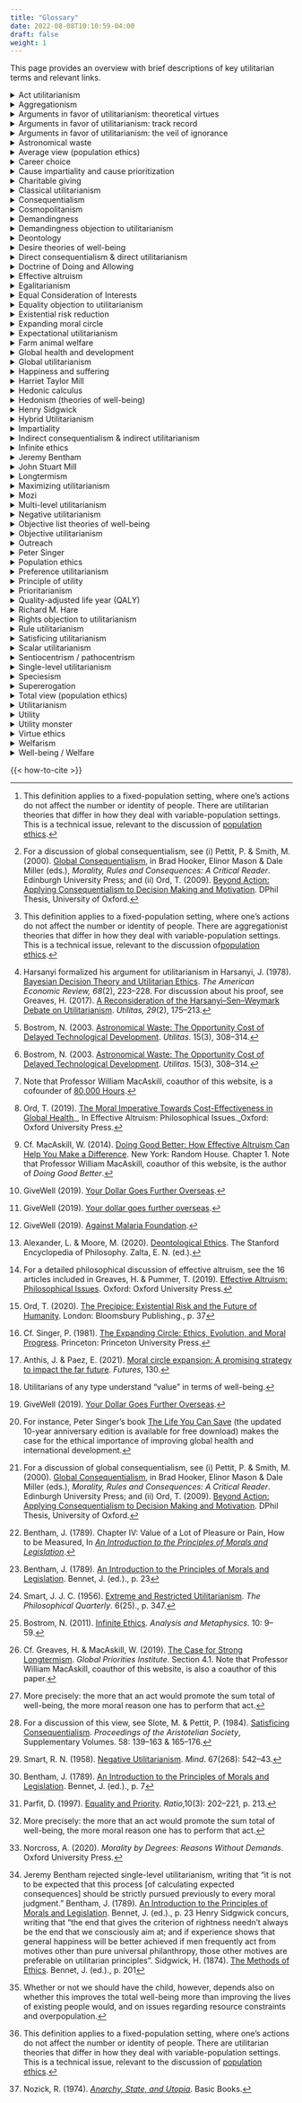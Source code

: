 ```yaml
---
title: "Glossary"
date: 2022-08-08T10:10:59-04:00
draft: false
weight: 1
---
```


This page provides an overview with brief descriptions of key utilitarian terms and relevant links.

<details>
<summary>Act utilitarianism<span class="icon"></span></summary>

Act utilitarianism is the view that one morally ought to promote just the sum total of well-being.[^1] Act utilitarianism is the best known version of [direct consequentialism](/types-of-utilitarianism#consequentialism) and is often contrasted with _rule utilitarianism_, an indirect consequentialist view. Contemporary utilitarian philosophers often endorse [global utilitarianism](/types-of-utilitarianism#global-utilitarianism-versus-hybrid-utilitarianism), which emphasizes that utilitarian standards of moral evaluation apply to anything of interest (not just acts).[^2]

</details>

<details>
<summary>Aggregationism<span class="icon"></span></summary>

_→ Main article: [Aggregationism](/types-of-utilitarianism#aggregationism)_

Aggregationism holds that the value of the world is the sum of the values of its parts, where these parts are local phenomena such as experiences, lives, or societies.[^3] When combined with welfarism and the equal consideration of interests, this view implies that we can meaningfully add up the well-being of different individuals, and use this total to determine which trade-offs are worth making. Aggregationism is one of the [four elements of utilitarian ethical theories](/types-of-utilitarianism#the-four-elements-of-utilitarianism).

</details>

<details>
<summary>Arguments in favor of utilitarianism: theoretical virtues<span class="icon"></span></summary>

_→ Main article:_ _[Arguments for utilitarianism](/arguments-for-utilitarianism)_

Utilitarianism has strong theoretical virtues as an ethical theory. It is simple and clear, and it provides concrete implications for how to act in any situation.

</details>

<details>
<summary>Arguments in favor of utilitarianism: track record<span class="icon"></span></summary>

_→ Main article: [Track Record](/introduction-to-utilitarianism#track-record)_

Utilitarian moral reasoning has a strong track record of contributing to humanity’s collective moral progress. The classical utilitarians of the 18th and 19th centuries—[Jeremy Bentham](/utilitarian-thinker/jeremy-bentham), [John Stuart Mill](/utilitarian-thinker/john-stuart-mill), and [Henry Sidgwick](/utilitarian-thinker/henry-sidgwick)—had social and political attitudes that were far ahead of their time. While the early proponents of utilitarianism were still far from getting everything right, their utilitarian reasoning led them to escape many of their time’s moral prejudices and develop more enlightened moral views. Utilitarianism enabled Bentham, Mill, and Sidgwick to make better moral “predictions” than those who endorsed alternative moral views. That is, utilitarianism led the early utilitarians to many conclusions which struck people as counterintuitive at the time but which most of us now understand as right. This provides us with some reason to expect that when today's "common sense" moral intuitions conflict with utilitarian conclusions, the latter are more likely to be correct. At the very least, checking our moral and political views against utilitarian principles may help us to avoid and overcome some of our own biases.

</details>

<details>
<summary>Arguments in favor of utilitarianism: the veil of ignorance<span class="icon"></span></summary>

_→ Main article:_ _[Arguments for utilitarianism: The Golden Rule, the Veil of Ignorance, and the Ideal Observer](/arguments-for-utilitarianism#the-golden-rule-the-veil-of-ignorance-and-the-ideal-observer)_

Imagine you had to decide how to structure society from behind a [veil of ignorance](https://plato.stanford.edu/entries/original-position/). Behind this veil of ignorance, you know all the facts about each person’s circumstances in society—what their income is, how happy they are, how they are affected by social policies, and their preferences and likes. However, what you do not know is which of these people you are. You only know that you have an _equal chance_of being any__of these people. Imagine, now, that you are trying to act in a rational and self-interested way—you are just trying to do whatever is best for yourself. How would you structure society?

Nobel Prize-winning economist John Harsanyi proved that in this situation you will structure society to promote the sum total of everyone’s well-being.[^4] In other words, if you are rational and acting in self-interest and were put behind the veil of ignorance, you would come to use some version of utilitarianism as the principle to decide about the structure and rules of society.

</details>

<details>
<summary>Astronomical waste<span class="icon"></span></summary>

Oxford philosopher Nick Bostrom [writes that](https://www.nickbostrom.com/astronomical/waste.pdf) “With very advanced technology, a very large population of people living happy lives could be sustained in the accessible region of the universe. For every year that development of such technologies and colonization of the universe is delayed, there is therefore a corresponding opportunity cost: a potential good, lives worth living, is not being realized”.[^5] He coined the term “astronomical waste” to describe this opportunity cost of delayed technological development. Bostrom argues that, despite this large opportunity cost, utilitarians should not aim to maximize the rate of technological progress “but rather that we ought to maximize its safety, i.e. the probability that colonization will eventually occur”.[^6]

See also: [Existential risk reduction](/acting-on-utilitarianism#existential-risk-reduction)

</details>

<details>
<summary>Average view (population ethics)<span class="icon"></span></summary>

_→ Main article: [Average view (population ethics)](/population-ethics#the-average-view)_

The average view of population ethics regards one outcome as better than another if and only if it contains greater average well-being. Since the average view aims only to improve the average well-being level, it disregards—in contrast to [the total view](/population-ethics#the-total-view)—the number of individuals that exist. The average view avoids the [repugnant conclusion](/population-ethics#objecting-to-the-total-view) because it states that reductions in the average well-being level can never be compensated for merely by adding more people to the population.

However, the average view has very little support among moral philosophers since it suffers from severe problems. Among other defects, the average view entails the _sadistic conclusion_: that it can sometimes be better to create lives with negative well-being than to create lives with positive well-being from the same starting point, all else equal. Adding a small number of tortured, miserable people to a population diminishes the average well-being less than adding a sufficiently large number of people whose lives are pretty good, yet below the existing average.

The main alternatives to the average view of population ethics are the _[total view](/population-ethics#the-total-view)_ and _[person-affecting views](/population-ethics#person-affecting-views-and-the-procreative-asymmetry)_. According to the total view, one outcome is better than another if and only if it contains a greater sum total of well-being, even if that is in virtue of simply having more people. Person-affecting views are a family of views that share the intuition that an act can only be good or bad if it is good or bad _for_ someone. Standard person-affecting views stand in opposition to the total view since they entail that there is no moral good in bringing new people into existence because nonexistence means there is no one for whom it could be good to be created.

</details>

<details>
<summary>Career choice<span class="icon"></span></summary>

_→ Main article: [Career choice](/acting-on-utilitarianism#career-choice)_

Most of us will spend around 80,000 hours during our lives on our professional careers, and some careers achieve much more good than others. Your choice of career is, therefore, one of the most important moral choices of your life. By using this time to address the most pressing global problems, we can do an enormous amount of good. Yet, it is far from obvious which careers will allow you to do the most good from a utilitarian perspective.

Fortunately, there is research available to help us make more informed choices. The organization[80,000 Hours](https://80000hours.org/)[^7] aims to help people use their careers to solve the world’s most pressing problems. To do this, they research how individuals can maximize the social impact of their careers, create online advice, and support readers who might enter priority areas.

</details>

<details>
<summary>Cause impartiality and cause prioritization<span class="icon"></span></summary>

[Cause impartiality](/utilitarianism-and-practical-ethics#cause-impartiality) is the view that one’s choice of social cause to focus on should depend on, and only on, the expected amount of good that one can do in that cause. Which causes will allow us to do the greatest amount of good by promoting well-being? Finding the answer to that question is called [cause prioritization](/acting-on-utilitarianism#cause-prioritization).

We know that some ways of benefiting individuals do much more good than others. For example, within the cause of [global health and development](/acting-on-utilitarianism#global-health-and-development), some interventions are over 100 times as effective as others.[^8] Furthermore, many researchers believe that the difference in expected impact among _causes_ is as great as the differences among _interventions within a particular cause_. If so, focusing on the very best causes is vastly more impactful than focusing on average ones.

</details>

<details>
<summary>Charitable giving<span class="icon"></span></summary>

_→ Main article: [Charitable giving](/acting-on-utilitarianism#charitable-giving)_

In slogan form, the utilitarian recommendation for using your money to help others is to “give more and give better”. Giving more simply means increasing the proportion of your income you give to charity. Giving better means finding and donating to the organizations that make the best use of your donation.

Citizens of affluent countries are in the richest few percent of the world’s population. By making small sacrifices, those in the affluent world have the power to dramatically improve the lives of others. Due to the extreme inequalities in wealth and income, one can do a lot more good by giving money to those most in need than by spending it on oneself.[^9]

To give better, one can follow the recommendations from organizations such as[GiveWell](https://www.givewell.org/), which conducts exceptionally in-depth charity evaluations. GiveWell’s best-guess estimate is that the most cost-effective charities working in global health can save a child’s life for about $3,000.[^10]

</details>

<details>
<summary>Classical utilitarianism<span class="icon"></span></summary>

_→ Main article: [Classical utilitarianism](/types-of-utilitarianism#the-two-elements-of-classical-utilitarianism)_

Classical utilitarianism is the view that one morally ought to promote just the sum total of happiness over suffering. Classical utilitarianism can be distinguished from the wider utilitarian family of views because it accepts _[hedonism](/theories-of-wellbeing#hedonism)_ as a theory of well-being and _[the total view](/population-ethics#the-total-view)_ of population ethics.

</details>

<details>
<summary>Consequentialism<span class="icon"></span></summary>

_→ Main article: [Consequentialism](/types-of-utilitarianism#consequentialism)_

Consequentialism is the view that one morally ought to promote just good outcomes. On this view, bringing about good outcomes is all that ultimately matters, from a moral perspective. Thus, to evaluate whether to perform an action, we should look at its overall consequences, rather than any of its other features (such as the _type_ of action that it is). For instance, when breaking a promise has bad consequences—as it usually does—consequentialists oppose it. However, breaking a promise is not considered wrong in itself. In exceptional cases, breaking a promise could be the morally best action available, such as when it is necessary to save a life.

Consequentialism is one of the [four elements of utilitarian ethical theories](/types-of-utilitarianism#the-four-elements-of-utilitarianism).

External links: [Consequentialism](https://plato.stanford.edu/entries/consequentialism/ ), Stanford Encyclopedia of Philosophy

</details>

<details>
<summary>Cosmopolitanism<span class="icon"></span></summary>

_→ Main article: [Cosmopolitanism](/utilitarianism-and-practical-ethics#cosmopolitanism)_

Moral cosmopolitanism is the view that if you have the means to save a life in a faraway country, doing so matters just as much as saving a life close by in your own country; all lives deserve equal moral consideration, wherever they are.

Utilitarianism accepts moral cosmopolitanism and consequently regards geographical distance and national membership as not intrinsically morally relevant. This means that, by the lights of utilitarianism, we have no grounds for discriminating against someone because of where they live, where they come from, or what nationality they have.

An implication of accepting moral cosmopolitanism is to take [improving global health and development](/acting-on-utilitarianism#global-health-and-development) very seriously as moral priorities.

External links: [Taxonomy of Contemporary Cosmopolitanisms](https://plato.stanford.edu/entries/cosmopolitanism/#TaxoContCosm ), Stanford Encyclopedia of Philosophy

</details>

<details>
<summary>Demandingness<span class="icon"></span></summary>

_→ Main article: [Demandingness](/utilitarianism-and-practical-ethics#demandingness)_

Utilitarianism is a very demanding ethical theory: it maintains that any time you can do more to help other people than you can to help yourself, you should do so. For example, if you could sacrifice your life to save the lives of several other people then, other things being equal, according to utilitarianism, you ought to do so.

Though occasions where sacrificing your own life is the best thing to do are rare, utilitarianism is still very demanding in the world today. For example, by[donating to a highly effective global health charity](/acting-on-utilitarianism#charitable-giving), you can save a child’s life for just a few thousand dollars.[^11] As long as such donations benefit others more than a few thousand dollars would benefit yourself—as they almost certainly do, if you are a typical citizen of an affluent country—you ought to donate. Indeed, you likely ought to donate the majority of your lifetime income.

As well as requiring very significant donations, utilitarianism claims that you ought to[choose whatever career will most benefit others](/acting-on-utilitarianism#career-choice), too. This might involve non-profit work, conducting important research, or going into politics or advocacy.

See also: [Demandingness Objection to Utilitarianism](/objections-to-utilitarianism/demandingness)

</details>

<details>
<summary>Demandingness objection to utilitarianism<span class="icon"></span></summary>

_→ Main article: [Demandingness objection to utilitarianism](/objections-to-utilitarianism/demandingness)_

Many critics argue that utilitarianism is too demanding, because it requires us to always act such as to bring about the best outcome. The theory leaves no room for actions that are permissible yet do not bring about the best consequences; this is why some critics claim that utilitarianism is a morality only for saints.

Consider that the money a person spends on dining out could pay for several bednets, each protecting two children in a low-income country from malaria for about two years.[^12] From a utilitarian perspective, the benefit to the person from dining out is much smaller than the benefit to the children from not having malaria, so it would seem the person has acted wrongly in choosing to have a meal out. Analogous reasoning applies to how we use our time: the hours someone spends on social media should apparently be spent volunteering for a charity, or working harder at one’s job to earn more money to donate.

See the article [The Demandingness Objection](/objections-to-utilitarianism/demandingness)****on how proponents of utilitarianism might respond to this objection.

</details>

<details>
<summary>Deontology<span class="icon"></span></summary>

According to _deontology_, morality is about following a system of duties and rules, like “Do Not Lie” or “Do Not Steal”. As Larry Alexander and Michael Moore [write](https://plato.stanford.edu/entries/ethics-deontological/ ): “In contrast to consequentialist theories, deontological theories judge the morality of choices by criteria different from the states of affairs those choices bring about. The most familiar forms of deontology, and also the forms presenting the greatest contrast to consequentialism, hold that some choices cannot be justified by their effects—that no matter how morally good their consequences, some choices are morally forbidden”.[^13]

The main alternatives to deontology are _[consequentialism](/types-of-utilitarianism#consequentialism)_, the view that the moral rightness of actions (or rules, policies, etc.) depends on, and only on, the value of their consequences, and _[virtue ethics](https://plato.stanford.edu/entries/ethics-virtue/)_, according to which morality is fundamentally about having or developing a virtuous character.

External links: [Deontological Ethics](https://plato.stanford.edu/entries/ethics-deontological/ ), Stanford Encyclopedia of Philosophy

</details>

<details>
<summary>Desire theories of well-being<span class="icon"></span></summary>

_→ Main article: [Desire theories of well-being](/theories-of-wellbeing#desire-theories)_

According to desire theories only the satisfaction of desires or preferences matters for an individual’s well-being. The most well known desire theory is preference utilitarianism, the ethical theory on which you ought to promote just the sum total of preference satisfaction over dissatisfaction.

The alternatives to desire theories include _[hedonism](/theories-of-wellbeing#hedonism)_, according to which the individual’s conscious experiences determines their well-being, and _[objective list theories](/theories-of-wellbeing#objective-list-theories)_, which propose a list of items that constitute well-being, such as conscious experiences, art, knowledge, love, friendship, and more.

</details>

<details>
<summary>Direct consequentialism & direct utilitarianism<span class="icon"></span></summary>

_→ Main article: [Consequentialism](/types-of-utilitarianism#consequentialism)_

According to direct consequentialism, the rightness of an action (or rule, policy, etc.) depends only on its consequences. On this view, to determine the right action in some set of feasible actions, we should directly evaluate the consequences of the actions to see which has the best consequences. The most well known direct consequentialist view is act utilitarianism, which assesses the moral rightness of actions, and only of actions, according to the sum total of well-being they produce.

The alternative to direct consequentialism is indirect consequentialism, according to which we should evaluate the moral status of an action (or rule, policy, etc.) _indirectly_, based on its relationship to something else (such as a rule), whose status is itself assessed in terms of its consequences.

</details>

<details>
<summary>Doctrine of Doing and Allowing<span class="icon"></span></summary>

_→ Main article: [Doctrine of Doing and Allowing](/utilitarianism-and-practical-ethics#is-there-a-difference-between-doing-and-allowing-harm)_

Many non-consequentialists believe there is a morally relevant difference between[doing harm and allowing harm](https://plato.stanford.edu/entries/doing-allowing/), even if the consequences of an action or inaction are the same. This position is known as the “Doctrine of Doing and Allowing”, according to which harms caused by actions—by things we actively do—are worse than harms of omission.

However, while consequentialists—including utilitarians—accept that doing harm is typically instrumentally worse than allowing harm, they deny that doing harm is intrinsically worse than allowing harm. Thus, they reject the Doctrine of Doing and Allowing.

</details>

<details>
<summary>Effective altruism<span class="icon"></span></summary>

_→ Main article: [Effective altruism](/acting-on-utilitarianism#effective-altruism)_

Those in the [effective altruism](https://www.effectivealtruism.org/) movement try to figure out, of all the different uses of our resources, which ones will do the most good, impartially considered, and act on that basis. So defined, effective altruism is both a research project—to figure out how to do the most good—and a practical project to implement the best guesses we have about how to do the most good.[^14]

</details>

<details>
<summary>Egalitarianism<span class="icon"></span></summary>

_→ Main article: [Egalitarianism](/near-utilitarian-alternatives#egalitarianism-and-distributive-justice)_

Egalitarianism is the view that inequality is bad _in itself_, over and above any instrumental effects it may have on people's well-being.

Egalitarians thus reject [welfarism](/types-of-utilitarianism#welfarism), the view that positive well-being is the only intrinsic good, and negative well-being is the only intrinsic bad.

External links: [Egalitarianism](https://plato.stanford.edu/entries/egalitarianism/ ), Stanford Encyclopedia of Philosophy

</details>

<details>
<summary>Equal Consideration of Interests<span class="icon"></span></summary>

_→ Main article: [Impartiality and the Equal Consideration of Interests](/types-of-utilitarianism#impartiality-and-the-equal-consideration-of-interests)_

The _equal consideration of interests_ is a distinctively utilitarian conception of impartiality, according to which equal weight must be given to the interests of all individuals. This means treating well-being as equally valuable regardless of when, where, or to whom it occurs.

Alternative views include [prioritarianism](/near-utilitarian-alternatives#prioritarianism) (which gives extra weight to the interests of the worse off) and [partialism](/near-utilitarian-alternatives#egoism-and-partialism) (which abandons impartiality, allowing us to give extra weight to ourselves and the interests of our nearest and dearest).

</details>

<details>
<summary>Equality objection to utilitarianism<span class="icon"></span></summary>

_→ Main article: [Equality objection to utilitarianism](/objections-to-utilitarianism/equality)_

Some argue that utilitarianism conflicts with the ideal of equality. Suppose, for example, that you could choose between two possible distributions of well-being, _Equality_and _Inequality_: Equality has 1,000 people at well-being level 45, while Inequality has 500 people at 80 well-being and another 500 people at 20 well-being.

By the lights of utilitarianism, only the sum total of well-being determines the goodness of an outcome: it does not matter how that well-being is distributed across people. Since the sum total of well-being is greater in Inequality (= 50) than in Equality (= 45), the unequal outcome is preferable according to utilitarianism. Some philosophers object to the utilitarian view regarding this choice, claiming that the equal distribution of well-being in Equality provides a reason to choose this outcome. On this view, total well-being is not all that matters; equality of distribution also matters. Equality, it is claimed, is an important moral consideration that the utilitarian overlooks.

See the article [The Equality Objection](/objections-to-utilitarianism/equality)****on how proponents of utilitarianism might respond to this objection.

</details>

<details>
<summary>Existential risk reduction<span class="icon"></span></summary>

_→ Main article: [Existential risk reduction](/acting-on-utilitarianism#existential-risk-reduction)_

An existential risk is a risk that threatens the destruction of humanity’s long-term potential—such as all-out nuclear war, or extreme climate change, or an engineered global pandemic.[^15] From a utilitarian perspective (and the perspective of many other moral views), the realization of an existential risk would be uniquely bad and much worse than non-existential catastrophes. Besides the deaths of all 7.8 billion people on this planet, an existential catastrophe would irreversibly deprive humanity of a potentially grand future and preclude trillions of lives to come. Since the stakes involved with existential risks are so large, their mitigation may, therefore, be one of the most important moral issues we face.

External links: [The Precipice: Existential Risk and the Future of Humanity](https://theprecipice.com/ ), Toby Ord (2020)

</details>

<details>
<summary>Expanding moral circle<span class="icon"></span></summary>

_→ Main article: [The expanding moral circle](/utilitarianism-and-practical-ethics#the-expanding-moral-circle)_

We now recognize that characteristics like race, gender, and sexual orientation do not justify discriminating against individuals or disregarding their suffering. Over time, our society has gradually expanded our moral concern to ever more groups, a trend of moral progress often called the _expanding moral circle_.[^16] But what are the limits of this trend?

Utilitarianism provides a clear response to this question: We should extend our moral concern to all _sentient beings_, meaning every individual capable of experiencing positive or negative conscious states. This includes humans and probably many non-human animals, but not plants or other entities that are non-sentient. This view is sometimes called _sentiocentrism_ as it regards sentience as the characteristic that entitles individuals to moral concern.

A priority for utilitarians may be to help society to continue to widen its moral circle of concern.[^17] For instance, we may want to persuade people that they should help not just those in their own country, but also those on the other side of the world; not just those of their own species but all sentient creatures; and not just people currently alive but any people whose lives they can affect, including those in generations to come.

</details>

<details>
<summary>Expectational utilitarianism<span class="icon"></span></summary>

_→ Main article: [Expectational utilitarianism](/types-of-utilitarianism#expectational-utilitarianism-versus-objective-utilitarianism)_

Expectational utilitarianism is the view we should promote _expected_ well-being, as opposed to the well-being an action will _in fact_ produce. Expectational utilitarianism states we should choose the actions with the highest expected value.[^18] The expected value of an action is the sum of the value of each of the potential outcomes multiplied by the probability of that outcome occurring. So, for example, according to expectational utilitarianism, we should choose a 10% chance of saving 1,000 lives over a 50% chance of saving 150 lives because the former option saves an expected 100 lives (= 10% \*1,000 lives) whereas the latter option saves an expected 75 lives (= 50%* 150 lives).

The main alternative to expectational utilitarianism is _objective utilitarianism_, on which the rightness of an action depends on the well-being it will _in fact_ produce.

</details>

<details>
<summary>Farm animal welfare<span class="icon"></span></summary>

_→ Main article: [Farm animal welfare](/acting-on-utilitarianism#farm-animal-welfare)_

Improving the welfare of farmed animals should be a high moral priority for utilitarians. The argument for this conclusion is simple: First, [animals matter morally](/utilitarianism-and-practical-ethics#speciesism); second, humans cause a huge amount of unnecessary suffering to animals in factory farms; third, there are easy ways to reduce the number of farmed animals and the severity of their suffering.

</details>

<details>
<summary>Global health and development<span class="icon"></span></summary>

_→ Main article: [Global health and development](/acting-on-utilitarianism#global-health-and-development)_

Efforts in global health and development have a great track record of improving lives, making this cause appear especially tractable. Indeed, the best interventions in global health and development are incredibly cost-effective:[GiveWell](https://www.givewell.org/), a leading organization that conducts in-depth charity evaluations, estimates that top-rated charities can prevent the death of a child from malaria for just a few thousand dollars by providing preventive drugs.[^19] On this basis, global health and development may be considered a particularly high priority cause for utilitarians.[^20]

</details>

<details>
<summary>Global utilitarianism<span class="icon"></span></summary>

_→ Main article: [Global utilitarianism](/types-of-utilitarianism#global-utilitarianism-versus-hybrid-utilitarianism)_

Global utilitarianism is the view that the utilitarian standards of moral evaluation apply to anything of interest, including actions, motives, rules, virtues, policies, social institutions, etc.

Global utilitarianism assesses the moral nature of, for example, a particular character trait, such as kindness or loyalty, based on the consequences that trait has for the well-being of others—just as act utilitarianism morally evaluates actions. Global utilitarianism's broad focus may help it to explain certain supposedly "non-consequentialist" intuitions.[^21] For instance, it captures the understanding that morality is not just about choosing the right acts but is also about following certain rules and developing a virtuous character.

</details>

<details>
<summary>Happiness and suffering<span class="icon"></span></summary>

_→ Main article: [Theories of well-being: hedonism](/theories-of-wellbeing#hedonism)_

Philosophers commonly use _happiness_ and _suffering_ as shorthand for the terms _positive conscious experience_ and _negative conscious experience_, respectively. According to ethical hedonists, happiness is the only thing good in and of itself and suffering is the only thing bad in and of itself. The hedonistic conception of happiness is broad: It covers not only paradigmatic instances of sensual pleasure—such as the experiences of eating delicious food or having sex—but also other positively valenced experiences, such as the experiences of solving a problem, reading a novel, or helping a friend.

</details>

<details>
<summary>Harriet Taylor Mill<span class="icon"></span></summary>

_→ Main article: [Harriet Taylor Mill](/utilitarian-thinker/harriet-taylor-mill)_

Harriet Taylor Mill (1807 - 1858) was a British philosopher and women’s rights advocate. A close friend and later wife of John Stuart Mill, she had a profound impact on his thinking and worked in close collaboration with him. Despite her many contributions in books and magazines, most of her writing was only published under her own name after her death.

</details>

<details>
<summary>Hedonic calculus<span class="icon"></span></summary>

[Jeremy Bentham](/utilitarian-thinker/jeremy-bentham) proposed the hedonic calculus, or felicific calculus, as a method to determine the goodness and badness of an action’s consequences.[^22] Bentham suggested that in assessing these consequences, one should take into account their _intensity, duration, certainty, propinquity, fecundity_ (the chance that a pleasure is followed by other ones, a pain by further pains)_, purity_ (the chance that pleasure is followed by pains and vice versa), and _extent_ (the number of persons affected). Applying the hedonic calculus to similarly assess all the alternative actions, would show which one has the best overall consequences, and should therefore be chosen.

However, Bentham was realistic about the limitations of this method, writing that “it is not to be expected that this process [of calculating expected consequences] should be strictly pursued previously to every moral judgment”.[^23]

</details>

<details>
<summary>Hedonism (theories of well-being)<span class="icon"></span></summary>

_→ Main article: [Hedonism (theories of well-being)](/theories-of-wellbeing#hedonism)_

Hedonism is the view that well-being consists in, and only in, the balance of positive over negative conscious experiences. For hedonism the only things good in and of themselves are the experiences of positive conscious states, such as enjoyment and pleasure; and the only things bad in and of themselves are the experiences of negative conscious states, such as misery and pain.

The hedonistic conception of happiness is broad: It covers not only paradigmatic instances of sensual pleasure—such as the experiences of eating delicious food or having sex—but also other positively valenced experiences, such as the experiences of solving a problem, reading a novel, or helping a friend. Hedonists claim that all these experiences are _intrinsically_ valuable, which means they are valuable in and of themselves. Other goods, such as wealth, health, justice, fairness and equality are also valued by hedonists, but they are valued _instrumentally_. This means they are valued to the extent that they affect the conscious experience of individuals, rather than being valued in and of themselves.

The two main alternatives to hedonism are _[desire theories](/theories-of-wellbeing#desire-theories)_, according to which only the satisfaction of desires or preferences matters for an individual’s well-being, and _[objective list theories](/theories-of-wellbeing#objective-list-theories)_, which propose a list of items that constitute well-being. This list can include conscious experiences or satisfied preferences, but it rarely stops there; ethicists commonly argue that the objective list includes art, knowledge, love, friendship, and more.

</details>

<details>
<summary>Henry Sidgwick<span class="icon"></span></summary>

_→ Main article: [Henry Sidgwick](/utilitarian-thinker/henry-sidgwick)_

Henry Sidgwick (1838 - 1900) was a British philosopher and economist. One of the classical utilitarians, he wrote one of the most important statements of utilitarianism in his[The Methods of Ethics](https://www.earlymoderntexts.com/assets/pdfs/sidgwick1874.pdf), which was said to be “the best book ever written on ethics”.[^24]

</details>

<details>
<summary>Hybrid Utilitarianism<span class="icon"></span></summary>

_→ Main article: [Global vs Hybrid Utilitarianism](/types-of-utilitarianism#global-utilitarianism-versus-hybrid-utilitarianism)_

Hybrid utilitarianism is the view that, while one morally ought to promote just overall well-being, the moral quality of an aim or intention can depend on factors other than whether it promotes overall well-being. In particular, hybrid utilitarians may understand virtue and praise-worthiness as concerning whether the target individual _intends_ good results, in contrast to global utilitarian evaluation of whether the target's intentions _produce_good results. When the two come into conflict, we should prefer to achieve good results than to merely intend them—so in this sense the hybrid utilitarian agrees with much that the global utilitarian wants to say. Hybridists just hold that there is more to say in addition.

</details>

<details>
<summary>Impartiality<span class="icon"></span></summary>

_→ Main article: [Impartiality](/types-of-utilitarianism#impartiality-and-the-equal-consideration-of-interests)_

Impartiality is the view that the identity of individuals is irrelevant to the value of an outcome. Utilitarians accept a conception of impartiality that further entails the _equal consideration of interests_: that is, the claim that equal weight must be given to the interests of all individuals. This means treating well-being as equally valuable regardless of when, where, or to whom it occurs. As a consequence, utilitarianism values the well-being of all individuals equally, regardless of their nationality, gender, [where](/utilitarianism-and-practical-ethics#cosmopolitanism) or [when they live](/utilitarianism-and-practical-ethics#longtermism), or even [their species](/utilitarianism-and-practical-ethics#speciesism).

Impartiality****is one of the [four elements of utilitarian ethical theories](/types-of-utilitarianism#the-four-elements-of-utilitarianism).

</details>

<details>
<summary>Indirect consequentialism & indirect utilitarianism<span class="icon"></span></summary>

_→ Main article: [Consequentialism](/types-of-utilitarianism#consequentialism)_

According to indirect consequentialism we should evaluate the moral status of an action _indirectly_, based on its relationship to something else (such as a rule), whose status is itself assessed in terms of its consequences. The most well known indirect consequentialist view is rule utilitarianism, which holds that what makes an action right is that it conforms to the set of rules that would have the best utilitarian consequences if they were generally accepted or followed.

The main alternative to indirect consequentialism is direct consequentialism, according to which the rightness of an action (or rule, policy, etc.) depends only on its consequences.

</details>

<details>
<summary>Infinite ethics<span class="icon"></span></summary>

[In a 2011 paper](https://www.nickbostrom.com/ethics/infinite.html), Nick Bostrom suggests that infinities in ethics may present a problem for aggregative consequentialist theories, including utilitarianism. Bostrom describes this problem as follows: “Modern cosmology teaches that the world might well contain an infinite number of happy and sad people and other candidate value-bearing locations. Aggregative ethics implies that such a world contains an infinite amount of positive value and an infinite amount of negative value. You can affect only a finite amount of good or bad. In standard cardinal arithmetic, an infinite quantity is unchanged by the addition or subtraction of any finite quantity. So it appears you cannot change the value of the world”.[^25]

</details>

<details>
<summary>Jeremy Bentham<span class="icon"></span></summary>

_→ Main article: [Jeremy Bentham](/utilitarian-thinker/jeremy-bentham)_

Jeremy Bentham (1748 - 1832) was a British philosopher and social reformer, who is widely regarded as the founder of classical utilitarianism. His most influential work is[An Introduction to the Principles of Morals and Legislation](https://www.earlymoderntexts.com/assets/pdfs/bentham1780.pdf) (1789).

</details>

<details>
<summary>John Stuart Mill<span class="icon"></span></summary>

_→ Main article: [John Stuart Mill](/utilitarian-thinker/john-stuart-mill)_

John Stuart Mill (1806 - 1873) was a British philosopher and political economist. A student of Jeremy Bentham, Mill promoted the ideas of utilitarianism and liberalism and has been called “the most influential English language philosopher of the nineteenth century”. His most influential works include his books[Utilitarianism](https://www.earlymoderntexts.com/assets/pdfs/mill1863.pdf) (1863) and[On Liberty](https://socialsciences.mcmaster.ca/econ/ugcm/3ll3/mill/liberty.pdf) (1859).

</details>

<details>
<summary>Longtermism<span class="icon"></span></summary>

_→ Main article: [Longtermism](/utilitarianism-and-practical-ethics#longtermism)_

Strong longtermism is the view that the most important determinant of the value of our actions today is how those actions affect the very long-run future. Strong longtermism is implied by most plausible forms of utilitarianism[^26] if we assume that some of our actions can meaningfully affect the long-term future and that we can estimate which effects are positive and which negative. A key reason why most utilitarians would endorse strong longtermism is that they accept _temporal [impartiality](/types-of-utilitarianism#impartiality-and-the-equal-consideration-of-interests)_, the view that the well-being of future generations is no less important simply because they are far away in time than the well-being of those alive today.

An implication of strong longtermism is to take [existential risk reduction](/acting-on-utilitarianism#existential-risk-reduction) very seriously as a moral priority.

External links:

* Greaves, H. & MacAskill, W. (2019). [The case for strong longtermism](https://globalprioritiesinstitute.org/hilary-greaves-william-macaskill-the-case-for-strong-longtermism/ ). _Global Priorities Institute Working Paper_, 7.
* Beckstead, N. (2013). [On the Overwhelming Importance of Shaping the Far-Future](https://drive.google.com/open?id=0B4kMPIEI5Mb8Q0tOUTA1M0hBcGM). Ph.D. Dissertation, Rutgers University.

</details>

<details>
<summary>Maximizing utilitarianism<span class="icon"></span></summary>

_→ Main article: [Scalar versus maximizing or satisficing utilitarianism](/types-of-utilitarianism#reconstructing-rightness-maximizing-satisficing-and-scalar-utilitarianism)_

Maximizing utilitarianism is the view that within any set of options, the action that produces the most well-being is right, and all other actions are wrong.

Though this is the most common statement of utilitarianism, it may be misleading in some respects. Utilitarians agree that you _ideally_ ought to choose whatever action would best promote overall well-being. That's what you have the _most_ moral reason to do. But they do not recommend blaming you every time you fall short of this ideal. As a result, many utilitarians consider it misleading to take their claims about what ideally ought to be done as providing an account of moral "rightness" or "obligation" in the ordinary sense.

The main alternatives to maximizing utilitarianism include _scalar utilitarianism_, according to which rightness and wrongness are matters of degree[^27], and _satisficing utilitarianism_, which holds that within any set of options, an action is right if it produces _enough_ well-being.[^28]

</details>

<details>
<summary>Mozi<span class="icon"></span></summary>

_→ Main article: [Mozi](/utilitarian-thinker/mozi)_

Mò Dí (墨翟), better known as Mòzǐ or “Master Mò,” flourished c. 430 BCE. in what is now Tengzhou, Shandong Province, China. Likely an artisan by craft, Mò Dí attracted many dedicated followers and founded the philosophical school of Mohism during China’s Warring States Period (475 - 221 BCE)—an early predecessor to utilitarianism.

</details>

<details>
<summary>Multi-level utilitarianism<span class="icon"></span></summary>

_→ Main article: [Multi-level utilitarianism versus single-level utilitarianism](/types-of-utilitarianism#multi-level-utilitarianism-versus-single-level-utilitarianism)_

Multi-level utilitarianism is the view that individuals should usually follow tried-and-tested rules of thumb, or _heuristics_, rather than trying to calculate which action will produce the most well-being. According to multi-level utilitarianism, following, under most circumstances, a set of simple moral heuristics—do not lie, steal, kill, etc.—will lead to the best outcomes overall. Often, we should use the commonsense moral norms and laws of our society as rules of thumb to guide our actions. Following these norms and laws usually leads to good outcomes because they are based on society’s experience of what promotes individual well-being.

Thus, multi-level utilitarianism understands utilitarianism as a _criterion of rightness_, not as a _decision procedure_. A criterion of rightness tells us what it takes for an action (or rule, policy, etc.) to be right or wrong. A decision procedure is something that we use when thinking about what to do.

The main alternative to multi-level utilitarianism is _single-level utilitarianism_, which treats utilitarianism as both a criterion of rightness and a decision procedure.

</details>

<details>
<summary>Negative utilitarianism<span class="icon"></span></summary>

Negative utilitarianism is a version of utilitarianism that assigns either no (at its most extreme) or considerably less (in its moderate form) value to the promotion of happiness relative to the reduction of suffering. One of the earliest academic formulations and critiques of negative utilitarianism was made by R. N. Smart in response to Karl Popper.[^29]

External links:

* Smart, J.J.C. (1989). [Negative Utilitarianism](https://doi.org/10.1007/978-94-009-2380-5_3), in D’Agostino F., Jarvie I.C. (eds) _Freedom and Rationality. Boston Studies in the Philosophy of Science_. 117. Springer, Dordrecht.
* Walker, A. D. M. (1974). [Negative Utilitarianism](http://www.jstor.org/stable/2252744). _Mind_, New Series. 83(331): 424–28.
* Acton, H. B. & Watkins, J. W. N. (1963). [Symposium: Negative Utilitarianism](https://www.jstor.org/stable/4106709). _Proceedings of the Aristotelian Society, Supplementary Volumes_ 37: 83–114.

</details>

<details>
<summary>Objective list theories of well-being<span class="icon"></span></summary>

_→ Main article: [Objective list theories of well-being](/theories-of-wellbeing#objective-list-theories)_

Objective list theories propose a list of items that constitute well-being. This list can include conscious experiences or satisfied preferences, but it rarely stops there; ethicists commonly argue that the objective list includes art, knowledge, love, friendship, and more.

The main alternatives to objective list theories include _[hedonism](/theories-of-wellbeing#hedonism)_, the view that well-being consists in, and only in, the balance of positive over negative conscious experiences, and _[desire theories](/theories-of-wellbeing#desire-theories)_, according to which only the satisfaction of desires or preferences matters for an individual’s well-being.

</details>

<details>
<summary>Objective utilitarianism<span class="icon"></span></summary>

_→ Main article: [Expectation utilitarianism versus objective utilitarianism](/types-of-utilitarianism#expectational-utilitarianism-versus-objective-utilitarianism)_

Objective utilitarianism is the view that the rightness of an action depends on the well-being it will _in fact_ produce, as opposed to the view we should promote _expected_well-being (i.e. expectational utilitarianism).

</details>

<details>
<summary>Outreach<span class="icon"></span></summary>

_→ Main article: [Outreach](/acting-on-utilitarianism#outreach)_

An effective way of doing good is by inspiring others to try to do more good. Thus, the best course of action for many people may be to develop and promote positive ideas and values, such as those associated with utilitarianism, and be a positive role-model in one’s behavior. By raising awareness of positive ideas and values, it is plausible that you could inspire several people to follow their recommendations. In this way, you will achieve a multiplier effect on your social impact—the people you inspire will do several times as much good as you would have achieved by working directly to solve the most important moral problems. Because many positive ideas and values, including utilitarianism, are still little-known and little understood, there may be a lot of value in promoting them.

</details>

<details>
<summary>Peter Singer<span class="icon"></span></summary>

_→ Main article: [Peter Singer](/utilitarian-thinker/peter-singer)_

Peter Singer (1946) is an Australian moral philosopher and Professor of Bioethics at Princeton University. His work concentrates on issues in applied ethics, in particular our treatment of animals, the ethics of global poverty, and effective altruism. The publication of his 1975 book[Animal Liberation](https://en.wikipedia.org/wiki/Animal_Liberation_(book)) helped start the modern animal rights movement.

</details>

<details>
<summary>Population ethics<span class="icon"></span></summary>

_→ Main article: [Population ethics](/population-ethics)_

Population ethics deals with the ethical problems that arise when our actions affect who and how many people are born and at what quality of life.

Some of the main theories of population ethics include the _[total view](/population-ethics#the-total-view)_, the _[average view](/population-ethics#the-average-view)_, and _[person-affecting views](/population-ethics#person-affecting-views-and-the-procreative-asymmetry)_. According to the total view, one outcome is better than another if and only if it contains greater total well-being, even if that is in virtue of simply having more people. Similarly, according to the average view, one outcome is better than another if and only if it contains greater average well-being. Person-affecting views are a family of views that share the intuition that an act can only be good/bad if it is good/bad _for_ someone. Standard person-affecting views stand in opposition to the total view since they entail that there is no moral good in bringing new people into existence because nonexistence means there is no one for whom it could be good to be created.

External links:

* Greaves, H. (2017). [Population Axiology]( https://doi.org/10.1111/phc3.12442). _Philosophy Compass_. 12.
* [The Repugnant Conclusion](https://plato.stanford.edu/archives/spr2017/entries/repugnant-conclusion/). The Stanford Encyclopedia of Philosophy.

</details>

<details>
<summary>Preference utilitarianism<span class="icon"></span></summary>

_→ Main article: [Theories of well-being](/theories-of-wellbeing)_

Preference utilitarianism is the ethical theory on which one ought to promote just the sum total of preference satisfaction over dissatisfaction. In addition to the [four elements](/types-of-utilitarianism#the-four-elements-of-utilitarianism) shared by all utilitarian ethical theories, preference utilitarianism accepts a [desire theory](/theories-of-wellbeing#desire-theories) of well-being, according to which only the satisfaction of desires or preferences matters for an individual’s well-being.

Other utilitarians may accept a different theory of well-being, such as hedonism or objective list theory.

</details>

<details>
<summary>Principle of utility<span class="icon"></span></summary>

In his main work _An Introduction to the Principles of Morals and Legislation_, [Jeremy Bentham](/utilitarian-thinker/jeremy-bentham) calls the core idea at the heart of his utilitarian philosophy the _principle of utility_. He describes it as follows: “By the ‘principle of utility’ is meant the principle that approves or disapproves of every action according to the tendency it appears to have to increase or lessen—i.e. to promote or oppose—the happiness of the person or group whose interest is in question”.[^30]

</details>

<details>
<summary>Prioritarianism<span class="icon"></span></summary>

_→ Main article: [Prioritarianism](/near-utilitarian-alternatives#prioritarianism)_

Prioritarianism holds that "benefiting people matters more the worse off these people are."[^31] Prioritarians thus reject the utilitarian conception of impartiality that assigns equal weight to everyone's interests (no matter their current level of well-being.)

External links: [Priority](https://plato.stanford.edu/entries/egalitarianism/#Pri ), Stanford Encyclopedia of Philosophy

</details>

<details>
<summary>Quality-adjusted life year (QALY)<span class="icon"></span></summary>

The quality-adjusted life year (QALY) is a measure of the value of health outcomes, taking into account both _quantity_ and _quality_ of life.

When medical resources are scarce, utilitarians (amongst others) will want the resources to be distributed efficiently, i.e. so as to do the most good. While it would be intrusive and impractical to compare different individuals' well-being in any especially fine-grained way, it's important to at least consider the health outcomes of an intervention, such as its effects on one's life expectancy. Note that not all "life-saving" interventions are equal in this regard: to save an eighty year-old's life might really mean to provide them with 5 extra life-years (in expectation), whereas saving a thirty year-old might grant them 50+ extra life-years. This is a big difference in how much health benefit each stands to gain from having their life "saved".

But _quantity_ of life is not the only thing that's relevant: we also care about _quality_ of life. Health economists thus devised the _quality-adjusted life-year_ metric, based on survey data of how most people would weigh trade-offs between different medical conditions and extra years of life. For example, if most people would require at least ten years of life while clinically depressed in order to outweigh the value of one year of life in full health, that suggests they value one life-year of clinical depression as roughly equal to 0.1 QALYs. If given a choice between successfully treating clinical depression for 20 years (i.e., 0.9 * 20 = 18 QALY gain), or extending someone else's life by 10 years in full health (i.e. 10 QALY gain), these made-up numbers would suggest that the depression treatment was more important.

External links:

* Sassi, F. (2006) [Calculating QALYs, comparing QALY and DALY calculations](https://doi.org/10.1093/heapol/czl018)._Health Policy Plan_, 21(5): 402–8.
* Singer, P., McKie, J., Kuhse, H., & Richardson, J. (1995). [Double jeopardy and the use of QALYs in health care allocation](http://dx.doi.org/10.1136/jme.21.3.144). _Journal of Medical Ethics_, 21(3): 144–150.
* Chappell, R.Y. (2016). [Against ‘Saving Lives’: Equal Concern and Differential Impact](https://dx.doi.org/10.1111/bioe.12171). _Bioethics_, 30(3): 159–164. (Note that Chappell is a co-author of this website)

</details>

<details>
<summary>Richard M. Hare<span class="icon"></span></summary>

_→ Main article: [Richard M. Hare](/utilitarian-thinker/richard-hare)_

Richard M. Hare (1919 - 2002) was a British philosopher and Professor at the Universities of Oxford and Florida. One of the most influential moral philosophers of the twentieth century, Hare is most famous for his meta-ethical theory of [prescriptivism](https://plato.stanford.edu/entries/moral-cognitivism/#PreUniPre), which he used to argue for utilitarianism.

</details>

<details>
<summary>Rights objection to utilitarianism<span class="icon"></span></summary>

_→ Main article: [Rights objection to utilitarianism](/objections-to-utilitarianism/rights)_

According to commonsense morality and many non-utilitarian theories, there are certain _moral constraints_you should never, or rarely, violate. These constraints are expressed in moral rules like “do not lie!” and “do not kill!”. These rules are intuitively very plausible. This presents a problem for utilitarianism. The reason for this is that utilitarianism not only specifies__which outcomes are best⁠—those having the highest overall level of well-being⁠—but also says that it would be wrong to fail to realize these outcomes.

Sometimes, realizing the best outcome may require violating moral constraints⁠ against harming others⁠—that is, violating their rights. For example, suppose there were five people waiting for an organ transplant and that you could save their lives if you killed one other person to harvest their organs. Intuitively, we would regard this as wrong, but it seems that utilitarianism would regard this as morally required.

See the article [The Rights Objection](/objections-to-utilitarianism/rights)****on how proponents of utilitarianism might respond to this objection.

</details>

<details>
<summary>Rule utilitarianism<span class="icon"></span></summary>

Rule utilitarianism is the view that what makes an action right is that it conforms to the set of rules that would have the best utilitarian consequences if they were generally accepted or followed. Since an action’s morality depends only on its conformity to a rule, rather than its own consequences, rule utilitarianism is a form of [indirect consequentialism](/types-of-utilitarianism#consequentialism).

The main alternative to rule utilitarianism is _act utilitarianism_, a direct consequentialist view, which directly assesses the moral rightness of (and only of) actions by looking at their consequences.

External links: [Rule consequentialism](https://plato.stanford.edu/entries/consequentialism-rule/), Stanford Encyclopedia of Philosophy

</details>

<details>
<summary>Satisficing utilitarianism<span class="icon"></span></summary>

_→ Main article: [Scalar versus maximizing or satisficing utilitarianism](/types-of-utilitarianism#reconstructing-rightness-maximizing-satisficing-and-scalar-utilitarianism)_

Satisficing utilitarianism is the view that within any set of options, an action is right if it produces _enough_ well-being.

However, this proposal has some problems and has not found wide support. To see this, suppose that Sophie could save no one, or save 999 people at great personal sacrifice, or save 1,000 people at even greater personal sacrifice. From the utilitarian’s perspective, we still want to say there is reason to save the 1,000 people over the 999 people; labeling both actions as _right_ would risk ignoring the important moral difference between these two options.

The main alternatives to satisficing utilitarianism are _scalar utilitarianism_, according to which rightness and wrongness are matters of degree[^32], and _maximizing utilitarianism_, the view that within any set of options, the action that produces the most well-being is right, and all other actions are wrong.

External links:

* Bradley, B. (2006). [Against Satisficing Consequentialism](https://doi.org/10.1017/S0953820806001877). _Utilitas_, 18(2): 97–108.
* Chappell, R.Y. (2019). [Willpower Satisficing](https://dx.doi.org/10.1111/nous.12213). _Noûs_ 53 (2): 251–265. Note that Chappell is a co-author of this website.
* Slote, M. & Pettit, P. (1984). [Satisficing Consequentialism](https://www.princeton.edu/~ppettit/papers/1984/Satisficing%20Consequentialism.pdf). _Proceedings of the Aristotelian Society_, Supplementary Volumes. 58: 139–163 & 165–176.

</details>

<details>
<summary>Scalar utilitarianism<span class="icon"></span></summary>

_→ Main article: [Scalar versus maximizing or satisficing utilitarianism](/types-of-utilitarianism#reconstructing-rightness-maximizing-satisficing-and-scalar-utilitarianism)_

Scalar utilitarianism is the view that moral evaluation is a matter of degree: the more that an act would promote the sum total of well-being, the more moral reason one has to perform that act.[^33] On this view, there is no fundamental, sharp distinction between 'right' and 'wrong' actions, just a continuous scale from morally better to worse.

The main alternatives to scalar utilitarianism are _maximizing utilitarianism_, the view that within any set of options, the action that produces the most well-being is right, and all other actions are wrong, and _satisficing utilitarianism_, according to which within any set of options, an action is right if it produces _enough_ well-being.

External links:

* Sinhababu, N. (2018). [Scalar Consequentialism the Right Way](https://link.springer.com/article/10.1007%2Fs11098-017-0998-y). _Philosophical Studies_. 175: 3131–3144.
* Norcross, A. (2006). [The Scalar Approach to Utilitarianism](https://onlinelibrary.wiley.com/doi/10.1002/9780470776483.ch15). In West, H. (ed.), _The Blackwell Guide to Mill's Utilitarianism_. Hoboken, New Jersey: Wiley-Blackwell. pp. 217–232.

</details>

<details>
<summary>Sentiocentrism / pathocentrism<span class="icon"></span></summary>

_→ Main article: [The expanding moral circle](/utilitarianism-and-practical-ethics#the-expanding-moral-circle)_

Sentiocentrism, or pathocentrism, is the view that we should extend our moral concern to all _sentient beings_, meaning every individual capable of experiencing positive or negative conscious states. Sentience is seen as the characteristic that entitles individuals to moral concern. This includes humans and probably many non-human animals, but not plants or other entities that are non-sentient.

Many consequentialist views, including utilitarianism, accept sentiocentrism. As a result, these views tend to reject _[speciesism](https://www.animal-ethics.org/ethics-animals-section/speciesism/)_, the practice of giving some sentient individuals less moral consideration than others based on their species membership.

The main alternatives to sentiocentrism are _anthropocentrism_, the view that human beings deserve (overwhelmingly) greater moral concern than other beings, and _biocentrism_, which extends equal moral consideration to all living beings, including non-sentient ones like plants.

</details>

<details>
<summary>Single-level utilitarianism<span class="icon"></span></summary>

_→ Main article: [Multi-level utilitarianism versus single-level utilitarianism](/types-of-utilitarianism#multi-level-utilitarianism-versus-single-level-utilitarianism)_

Single-level utilitarianism is the view that utilitarianism should be understood as both a criterion of rightness and a decision procedure. A criterion of rightness tells us what it takes for an action (or rule, policy, etc.) to be right or wrong. A decision procedure is something that we use when thinking about what to do.

To our knowledge, no one has ever defended single-level utilitarianism, including the classical utilitarians.[^34] Deliberately calculating the expected consequences of all our actions is error-prone and risks falling into decision paralysis.

The main alternative to single-level utilitarianism is _multi-level utilitarianism_, the view that individuals should usually follow tried-and-tested rules of thumb, or _heuristics_, rather than trying to calculate which action will produce the most well-being. Thus, multi-level utilitarianism understands utilitarianism as a criterion of rightness, not as a decision procedure.

External links:

* Hare, R.M. (1981). Chapters 1–3, _[Moral Thinking: Its Methods, Levels, and Point](https://oxford.universitypressscholarship.com/view/10.1093/0198246609.001.0001/acprof-9780198246602)_. Oxford: Oxford University Press.
* Roger Crisp (1997). [Routledge Philosophy Guidebook to Mill on Utilitarianism](https://philpapers.org/rec/CRIRPG-2). Routledge., pp. 105–112.

</details>

<details>
<summary>Speciesism<span class="icon"></span></summary>

_→ Main article: [Speciesism](/utilitarianism-and-practical-ethics#speciesism)_

Since utilitarianism accepts [impartiality](/types-of-utilitarianism#impartiality-and-the-equal-consideration-of-interests), it considers not only the well-being of humans but also the well-being of non-human animals. Consequently, utilitarianism rejects[speciesism](https://www.animal-ethics.org/ethics-animals-section/speciesism/), the practice of giving individuals less moral consideration than others based on their species membership. To give individuals moral consideration is simply to consider how one’s behavior will affect them, whether by action or omission.

Consequently, rejecting speciesism entails giving _equal moral consideration_ to the well-being of all individuals but does not entail treating all species equally. Species membership is not morally relevant _in itself_, but individuals belonging to different species may differ in other ways that do matter morally. In particular, it is likely that individuals from different species do not have the same capacity for conscious experience—for instance, because of the differing numbers of neurons in their brains. Since utilitarians believe that [only sentience matters morally in itself](/utilitarianism-and-practical-ethics#the-expanding-moral-circle), the utilitarian concern for individuals is proportional to their capacity for conscious experience. It is perfectly consistent with a rejection of speciesism to say we should equally consider the well-being of a fish and a chimpanzee, without implying that they have the capacity to suffer to the same degree and deserve equal treatment.

An implication of rejecting speciesism is to take improving [farm animal welfare](/acting-on-utilitarianism#farm-animal-welfare) very seriously as a moral priority.

</details>

<details>
<summary>Supererogation<span class="icon"></span></summary>

_→ Main article: [Demandingness](/utilitarianism-and-practical-ethics#demandingness)_

Many ethical theories posit that some actions are _supererogatory_; that is, they are morally good but not required. In contrast, most consequentialist theories, including utilitarianism, deny that supererogatory actions exist. Utilitarianism requires us to always act such as to bring about the best outcome. The theory leaves no room for actions that are permissible yet do not bring about the best consequences. Any time you can do more to help other people than you can to help yourself, you should do so. For example, if you could sacrifice your life to save the lives of several other people, then, other things being equal, according to utilitarianism, you ought to do so. This makes utilitarianism a very [demanding](/objections-to-utilitarianism/demandingness) ethical theory.

External links: [Supererogation](https://plato.stanford.edu/entries/supererogation/ ), Stanford Encyclopedia of Philosophy

</details>

<details>
<summary>Total view (population ethics)<span class="icon"></span></summary>

_→ Main article: [Total view (population ethics)](/population-ethics#the-total-view)_

According to the total view, one outcome is better than another if and only if it contains greater total well-being, even if that is in virtue of simply having more people.

Importantly, one population may have greater total well-being than another in virtue of having more people. One way to calculate this total is to multiply the number of individuals with their average quality of life. For example, the total view regards a world with 100 inhabitants at average well-being level 10 as just as good as another world with 200 inhabitants at well-being level 5—both worlds contain 1,000 units of well-being.

Thus, the total view implies that we can improve the world in two ways: either we improve the quality of life of existing people or we increase the number of people living positive lives. So, for example, the total view regards having a child that lives a happy and fulfilled life as something that makes the world better, other things being equal, since it adds to the total sum of well-being.[^35] In practice, there are often trade-offs between making existing people happier and creating additional happy people. On a planet with limited resources, adding more people to an already large population may at some point diminish the quality of life of everyone else severely enough that total well-being decreases.

The total view’s foremost practical implication is[giving great importance](/utilitarianism-and-practical-ethics#longtermism) to ensuring the long-term flourishing of civilization. Since the total well-being enjoyed by all future people is potentially enormous, according to the total view, the[mitigation of existential risks](/acting-on-utilitarianism#existential-risk-reduction)—which threaten to destroy this immense future value—is one of the principal moral issues facing humanity.

The main alternatives to the total view are the _[average view](/population-ethics#the-average-view)_, according to which one outcome is better than another if and only if it contains greater average well-being, and _[person-affecting views](/population-ethics#person-affecting-views-and-the-procreative-asymmetry)_, a family of views that share the intuition that an act can only be good/bad if it is good/bad _for_ someone. Standard person-affecting views stand in opposition to the total view since they entail that there is no moral good in bringing new people into existence because nonexistence means there is no one for whom it could be good to be created.

External links:

* Greaves, H. (2017). [Population Axiology]( https://doi.org/10.1111/phc3.12442). _Philosophy Compass_. 12.
* [The Repugnant Conclusion](https://plato.stanford.edu/archives/spr2017/entries/repugnant-conclusion/), The Stanford Encyclopedia of Philosophy

</details>

<details>
<summary>Utilitarianism<span class="icon"></span></summary>

_→ Main article: [Utilitarianism](/introduction-to-utilitarianism#what-is-utilitarianism)_

Utilitarianism is the view that one morally ought to promote just the sum total of well-being.[^36] The four elements shared by all utilitarian theories include (i) [consequentialism](/types-of-utilitarianism#consequentialism), (ii) [welfarism](/types-of-utilitarianism#welfarism), (iii) [impartiality](/types-of-utilitarianism#impartiality-and-the-equal-consideration-of-interests), and (iv) [aggregationism](/types-of-utilitarianism#aggregationism).

</details>

<details>
<summary>Utility<span class="icon"></span></summary>

In philosophy, the term _utility_ refers to a measure of moral value. Traditionally, utility was used to denote related concepts such as well-being, happiness, and pleasure, which are the fundamental units of value in utilitarian ethics.

In contemporary contexts, utility is predominantly used as an economic concept (as in “utility function”) to describe a person’s preference ordering over a set of alternatives.

</details>

<details>
<summary>Utility monster<span class="icon"></span></summary>

The utility monster is a thought experiment devised by Robert Nozick to criticize utilitarianism.[^37] Nozick imagines a hypothetical being, the utility monster, which has the capacity for generating much higher levels of well-being than anyone else. From a utilitarian perspective, Nozick writes, the existence of such a being would require providing it with immense resources to increase its well-being, even at significant sacrifice to others.

For a utilitarian critique, see:

* Chappell, R.Y. (2021). [Negative Utility Monsters](https://dx.doi.org/10.1017/s0953820821000169). _Utilitas_ 33 (4): 417-421. \
(Note that Chappell is a co-author of this website.)

</details>

<details>
<summary>Virtue ethics<span class="icon"></span></summary>

According to virtue ethics, morality is fundamentally about having or developing a virtuous character.

The main alternatives to virtue ethics are _[consequentialism](https://plato.stanford.edu/entries/consequentialism/)_, according to which what fundamentally matters is promoting good consequences, and _[deontology](https://plato.stanford.edu/entries/ethics-deontological/)_, which views morality as being about following a system of duties and rules, like “Do Not Lie” or “Do Not Steal”.

External links: [Virtue Ethics](https://plato.stanford.edu/entries/ethics-virtue/ ), The Stanford Encyclopedia of Philosophy

</details>

<details>
<summary>Welfarism<span class="icon"></span></summary>

_→ Main article: [Welfarism](/types-of-utilitarianism#welfarism)_

Welfarism is the view that only the _welfare_(also called _well-being_) of individuals determines how good a particular state of the world is. Philosophers use the term well-being to describe everything that is good for a person in itself, as opposed to things only instrumentally good for a person. For example, money can buy many useful things and is thus good for a person instrumentally, but it is not a component of their well-being.

Welfarism is one of the [four elements of utilitarian ethical theories](/types-of-utilitarianism#the-four-elements-of-utilitarianism).

There are various types of welfarism, each of which regards different things as the constituents of well-being. The three most prevalent welfarist theories are _[hedonism](/theories-of-wellbeing#hedonism)_,[desire theories](/theories-of-wellbeing#desire-theories), and[objective list theories](/theories-of-wellbeing#objective-list-theories).

External links: [Welfarism](https://plato.stanford.edu/entries/well-being/#Wel), The Stanford Encyclopedia of Philosophy

</details>

<details>
<summary>Well-being / Welfare<span class="icon"></span></summary>

_→ Main article: [Theories of Well-Being](/theories-of-wellbeing)_

Philosophers use the term well-being to describe everything that is good for a person in itself, as opposed to things only instrumentally good for a person. For example, money can buy many useful things and is thus good for a person instrumentally, but it is not a component of their well-being.

External links: [Well-being](https://plato.stanford.edu/entries/well-being/), The Stanford Encyclopedia of Philosophy

</details>

{{< how-to-cite >}}

[^1]:
     This definition applies to a fixed-population setting, where one’s actions do not affect the number or identity of people. There are utilitarian theories that differ in how they deal with variable-population settings. This is a technical issue, relevant to the discussion of [population ethics](/population-ethics).

[^2]:
     For a discussion of global consequentialism, see (i) Pettit, P. & Smith, M. (2000). [Global Consequentialism](https://philarchive.org/archive/PETGC), in Brad Hooker, Elinor Mason & Dale Miller (eds.), _Morality, Rules and Consequences: A Critical Reader_. Edinburgh University Press; and (ii) Ord, T. (2009). [Beyond Action: Applying Consequentialism to Decision Making and Motivation](https://drive.google.com/open?id=0B4kMPIEI5Mb8S201Wl85NTN1UHc). DPhil Thesis, University of Oxford.

[^3]:
     This definition applies to a fixed-population setting, where one’s actions do not affect the number or identity of people. There are aggregationist theories that differ in how they deal with variable-population settings. This is a technical issue, relevant to the discussion of[population ethics](/population-ethics).

[^4]:
     Harsanyi formalized his argument for utilitarianism in Harsanyi, J. (1978). [Bayesian Decision Theory and Utilitarian Ethics](http://www.jstor.org/stable/1816692). _The American Economic Review,_ _68_(2), 223–228.
    For discussion about his proof, see Greaves, H. (2017). [A Reconsideration of the Harsanyi–Sen–Weymark Debate on Utilitarianism](https://www.cambridge.org/core/journals/utilitas/article/reconsideration-of-the-harsanyisenweymark-debate-on-utilitarianism/45B191ED9B7BE4ACF598B49A74DCDF0E). _Utilitas,_ _29_(2), 175–213.

[^5]:
     Bostrom, N. (2003. [Astronomical Waste: The Opportunity Cost of Delayed Technological Development](https://www.nickbostrom.com/astronomical/waste.pdf). _Utilitas_. 15(3), 308–314.

[^6]:
     Bostrom, N. (2003. [Astronomical Waste: The Opportunity Cost of Delayed Technological Development](https://www.nickbostrom.com/astronomical/waste.pdf). _Utilitas_. 15(3), 308–314.

[^7]:
     Note that Professor William MacAskill, coauthor of this website, is a cofounder of [80,000 Hours](https://80000hours.org/).

[^8]:
     Ord, T. (2019). [The Moral Imperative Towards Cost-Effectiveness in Global Health](https://www.givingwhatwecan.org/research/the-moral-imperative-towards-cost-effectiveness/)_, In Effective Altruism: Philosophical Issues._Oxford: Oxford University Press.

[^9]:
     Cf. MacAskill, W. (2014). [Doing Good Better: How Effective Altruism Can Help You Make a Difference](https://www.effectivealtruism.org/doing-good-better/). New York: Random House. Chapter 1. Note that Professor William MacAskill, coauthor of this website, is the author of _Doing Good Better_.

[^10]:
     GiveWell (2019). [Your Dollar Goes Further Overseas](https://www.givewell.org/giving101/Your-dollar-goes-further-overseas).

[^11]:
    <sup> </sup>GiveWell (2019). [Your dollar goes further overseas](https://www.givewell.org/giving101/Your-dollar-goes-further-overseas).

[^12]:
     GiveWell (2019). [Against Malaria Foundation](https://www.givewell.org/charities/amf).

[^13]:
     Alexander, L. & Moore, M. (2020). [Deontological Ethics](https://plato.stanford.edu/archives/win2020/entries/ethics-deontological/). The Stanford Encyclopedia of Philosophy. Zalta, E. N. (ed.).

[^14]:
     For a detailed philosophical discussion of effective altruism, see the 16 articles included in Greaves, H. & Pummer, T. (2019). [Effective Altruism: Philosophical Issues](https://oxford.universitypressscholarship.com/view/10.1093/oso/9780198841364.001.0001/oso-9780198841364). Oxford: Oxford University Press.

[^15]:
     Ord, T. (2020). [The Precipice: Existential Risk and the Future of Humanity](https://theprecipice.com/). London: Bloomsbury Publishing., p. 37

[^16]:
     Cf. Singer, P. (1981). [The Expanding Circle: Ethics, Evolution, and Moral Progress](https://press.princeton.edu/books/paperback/9780691150697/the-expanding-circle). Princeton: Princeton University Press.

[^17]:
     Anthis, J. & Paez, E. (2021). [Moral circle expansion: A promising strategy to impact the far future](https://doi.org/10.1016/j.futures.2021.102756 ). _Futures_, 130.

[^18]:
     Utilitarians of any type understand “value” in terms of well-being.

[^19]:
     GiveWell (2019). [Your Dollar Goes Further Overseas](https://www.givewell.org/giving101/Your-dollar-goes-further-overseas).

[^20]:
     For instance, Peter Singer’s book [The Life You Can Save](https://www.thelifeyoucansave.org/the-book/) (the updated 10-year anniversary edition is available for free download) makes the case for the ethical importance of improving global health and international development.

[^21]:
     For a discussion of global consequentialism, see (i) Pettit, P. & Smith, M. (2000). [Global Consequentialism](https://philarchive.org/archive/PETGC), in Brad Hooker, Elinor Mason & Dale Miller (eds.), _Morality, Rules and Consequences: A Critical Reader_. Edinburgh University Press; and (ii) Ord, T. (2009). [Beyond Action: Applying Consequentialism to Decision Making and Motivation](https://drive.google.com/open?id=0B4kMPIEI5Mb8S201Wl85NTN1UHc). DPhil Thesis, University of Oxford.

[^22]:
     Bentham, J. (1789). Chapter IV: Value of a Lot of Pleasure or Pain, How to be Measured, In _[An Introduction to the Principles of Morals and Legislation](https://www.earlymoderntexts.com/assets/pdfs/bentham1780.pdf)_.

[^23]:
     Bentham, J. (1789). [An Introduction to the Principles of Morals and Legislation](https://www.earlymoderntexts.com/assets/pdfs/bentham1780.pdf). Bennet, J. (ed.)., p. 23

[^24]:
     Smart, J. J. C. (1956). [Extreme and Restricted Utilitarianism](http://personal.lse.ac.uk/robert49/teaching/mm/articles/Smart_1956Utilitarianism.pdf). _The Philosophical Quarterly_. 6(25)., p. 347.

[^25]:
     Bostrom, N. (2011). [Infinite Ethics](https://www.nickbostrom.com/ethics/infinite.html). _Analysis and Metaphysics_. 10: 9–59.

[^26]:
     Cf. Greaves, H. & MacAskill, W. (2019). [The Case for Strong Longtermism](https://globalprioritiesinstitute.org/hilary-greaves-william-macaskill-the-case-for-strong-longtermism/). _Global Priorities Institute_. Section 4.1. Note that Professor William MacAskill, coauthor of this website, is also a coauthor of this paper.

[^27]:
     More precisely: the more that an act would promote the sum total of well-being, the more moral reason one has to perform that act.

[^28]:
     For a discussion of this view, see Slote, M. & Pettit, P. (1984). [Satisficing Consequentialism](https://www.princeton.edu/~ppettit/papers/1984/Satisficing%20Consequentialism.pdf). _Proceedings of the Aristotelian Society_, Supplementary Volumes. 58: 139–163 & 165–176.

[^29]:
     Smart, R. N. (1958). [Negative Utilitarianism](https://doi.org/10.1093/mind/LXVII.268.542). _Mind_. 67(268): 542–43.

[^30]:
     Bentham, J. (1789). [An Introduction to the Principles of Morals and Legislation](https://www.earlymoderntexts.com/assets/pdfs/bentham1780.pdf). Bennet, J. (ed.)., p. 7

[^31]:
     Parfit, D. (1997). [Equality and Priority](https://dx.doi.org/10.1111/1467-9329.00041). _Ratio_,10(3): 202–221, p. 213.

[^32]:
     More precisely: the more that an act would promote the sum total of well-being, the more moral reason one has to perform that act.

[^33]:
     Norcross, A. (2020). _Morality by Degrees: Reasons Without Demands_. Oxford University Press.

[^34]:
     Jeremy Bentham rejected single-level utilitarianism, writing that “it is not to be expected that this process [of calculating expected consequences] should be strictly pursued previously to every moral judgment.” Bentham, J. (1789). [An Introduction to the Principles of Morals and Legislation](https://www.earlymoderntexts.com/assets/pdfs/bentham1780.pdf). Bennet, J. (ed.)., p. 23
    Henry Sidgwick concurs, writing that “the end that gives the criterion of rightness needn’t always be the end that we consciously aim at; and if experience shows that general happiness will be better achieved if men frequently act from motives other than pure universal philanthropy, those other motives are preferable on utilitarian principles”. Sidgwick, H. (1874). [The Methods of Ethics](https://www.earlymoderntexts.com/assets/pdfs/sidgwick1874.pdf). Bennet, J. (ed.)., p. 201

[^35]:
     Whether or not we should have the child, however, depends also on whether this improves the total well-being more than improving the lives of existing people would, and on issues regarding resource constraints and overpopulation.

[^36]:
     This definition applies to a fixed-population setting, where one’s actions do not affect the number or identity of people. There are utilitarian theories that differ in how they deal with variable-population settings. This is a technical issue, relevant to the discussion of [population ethics](https://en.wikipedia.org/wiki/Population_ethics).

[^37]:
     Nozick, R. (1974). _[Anarchy, State, and Utopia](https://en.wikipedia.org/wiki/Anarchy,_State,_and_Utopia)_. Basic Books.
